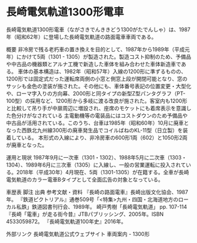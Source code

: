 # 長崎電気軌道1300形電車

長崎電気軌道1300形電車（ながさきでんききどう1300がたでんしゃ）は、1987年（昭和62年）に登場した長崎電気軌道の路面電車車両である。

概要
非冷房で残る老朽車の置き換えを目的として、1987年から1989年（平成元年）にかけて5両（1301 - 1305）が製造された。製造コスト抑制のため、予備品や中古品の機器類とアルナ工機で新造した車体を組み合わせた車体新造車である。
車体の基本構造は、1982年（昭和57年）入線の1200形に準ずるものの、1200形では固定式だった運転席両側の小窓と側窓上段が開閉可能となり、窓のサッシも金色の塗装が施された。その他にも、車体番号表記の位置変更・大型化や、ローマ字入りの方向幕、2000形と同タイプの新型Z型パンタグラフ（PT-100型）の採用など、1200形から多岐に渡る改良が施された。客室内も1200形と比較して吊り手が中扉周辺に増設され、座席のモケットにも着席表示を意識した色分けがなされている
主電動機等の電装品にはコストダウンのため予備品や中古品が活用されている。このうち、台車は1985年（昭和60年）10月に廃車となった西鉄北九州線300形の廃車発生品でコイルばねのKL-11型（日立製）を装着している。
本形式の入線により、非冷房車の600形1両（602）と1050形2両が廃車となった。

運用と現状
1987年9月に一次車（1301・1302）、1988年5月に二次車（1303・1304）、1989年6月に三次車（1305）に入線し、一般の営業運転に投入されている。2018年（平成30年）4月現在、5両（1301-1305）が在籍する。全車が長崎電気軌道のカラー電車Bタイプとして全面広告の対象となっている。

車歴表
脚注
出典
参考文献・資料
『長崎の路面電車』長崎出版文化協会、1987年。 
『鉄道ピクトリアル』通巻509号「<特集>九州・四国・北海道地方のローカル私鉄」鉄道図書刊行会、1989年。
崎戸秀樹「長崎電気軌道」 pp. 107-114
『長崎「電車」が走る街今昔』JTBパブリッシング、2005年。ISBN 4533059872。 
『長崎電気軌道100年史』2016年。

外部リンク
長崎電気軌道公式ウェブサイト
車両案内 - 1300形